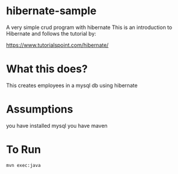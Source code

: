 # hibernate-sample
A very simple crud program with hibernate
This is an introduction to Hibernate and follows the tutorial by:

https://www.tutorialspoint.com/hibernate/

# What this does?

This creates employees in a mysql db using hibernate


# Assumptions

you have installed mysql
you have maven


# To Run

```
mvn exec:java
```
